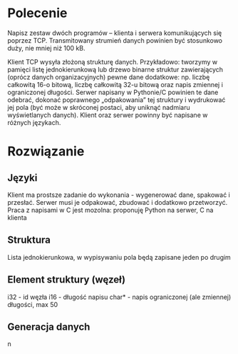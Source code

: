 # Polecenie

Napisz zestaw dwóch programów – klienta i serwera komunikujących się poprzez TCP. Transmitowany strumień danych powinien być stosunkowo duży, nie mniej niż 100 kB.

Klient TCP wysyła złożoną strukturę danych. Przykładowo: tworzymy w pamięci listę jednokierunkową lub drzewo binarne struktur zawierających (oprócz danych organizacyjnych) pewne dane dodatkowe: np. liczbę całkowitą 16-o bitową, liczbę całkowitą 32-u bitową oraz napis zmiennej i ograniczonej długości. Serwer napisany w Pythonie/C powinien te dane odebrać, dokonać poprawnego „odpakowania” tej struktury i wydrukować jej pola (być może w skróconej postaci, aby uniknąć nadmiaru wyświetlanych danych). Klient oraz serwer powinny być napisane w różnych językach.

# Rozwiązanie
## Języki
Klient ma prostsze zadanie do wykonania - wygenerować dane, spakować i przesłać.
Serwer musi je odpakować, zbudować i dodatkowo przetworzyć. 
Praca z napisami w C jest mozolna: proponuję Python na serwer, C na klienta

## Struktura
Lista jednokierunkowa, w wypisywaniu pola będą zapisane jeden po drugim

## Element struktury (węzeł)

i32 - id węzła
i16 - długość napisu
char* - napis ograniczonej (ale zmiennej) długości, max 50

## Generacja danych
n